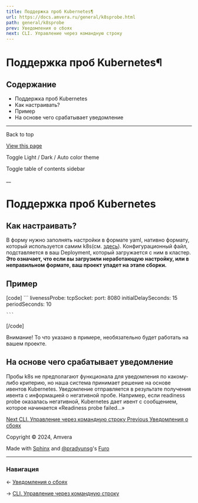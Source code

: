 ```yaml
---
title: Поддержка проб Kubernetes¶
url: https://docs.amvera.ru/general/k8sprobe.html
path: general/k8sprobe
prev: Уведомления о сбоях
next: CLI. Управление через командную строку
---
```


# Поддержка проб Kubernetes¶

## Содержание

- Поддержка проб Kubernetes
- Как настраивать?
- Пример
- На основе чего срабатывает уведомление

---

Back to top

[ View this page ](<../_sources/general/k8sprobe.md.txt> "View this page")

Toggle Light / Dark / Auto color theme

Toggle table of contents sidebar

__

# Поддержка проб Kubernetes

## Как настраивать?

В форму нужно заполнять настройки в формате yaml, нативно формату, который используется самим k8s(см. [здесь](<https://kubernetes.io/docs/tasks/configure-pod-container/configure-liveness-readiness-startup-probes/>)). Конфигурационный файл, подставляется в ваш Deployment, который загружается с ним в кластер. **Это означает, что если вы загрузили неработающую настройку, или в неправильном формате, ваш проект упадет на этапе сборки.**

## Пример
[code] 
    ```
    livenessProbe:
          tcpSocket:
            port: 8080
          initialDelaySeconds: 15
          periodSeconds: 10
    
    ```
    
[/code]

Внимание! То что указано в примере, необязательно будет работать на вашем проекте.

## На основе чего срабатывает уведомление

Пробы k8s не предполагают функционала для уведомления по какому-либо критерию, но наша система принимает решение на основе ивентов Kubernetes. Уведомление отправляется в результате получения ивента с информацией о негативной пробе. Например, если readiness probe оказалась негативной, Kubernetes дает ивент с сообщением, которое начинается «Readiness probe failed…»

[ Next CLI. Управление через командную строку ](<cli.html>) [ Previous Уведомления о сбоях ](<notifications.html>)

Copyright © 2024, Amvera 

Made with [Sphinx](<https://www.sphinx-doc.org/>) and [@pradyunsg](<https://pradyunsg.me>)'s [Furo](<https://github.com/pradyunsg/furo>)


---

### Навигация

← [Уведомления о сбоях](notifications.md)

→ [CLI. Управление через командную строку](cli.md)
